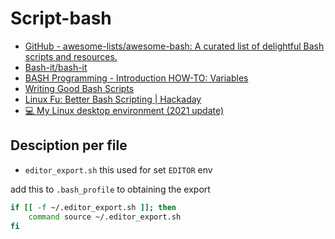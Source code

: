 # Script-bash

- [GitHub - awesome-lists/awesome-bash: A curated list of delightful Bash scripts and resources.](https://github.com/awesome-lists/awesome-bash)
- [Bash-it/bash-it](https://github.com/Bash-it/bash-it)
- [BASH Programming - Introduction HOW-TO: Variables](https://tldp.org/HOWTO/Bash-Prog-Intro-HOWTO-5.html)
- [Writing Good Bash Scripts](https://mresetar.github.io/2020-03-25-writing-good-bash-scripts/)
- [Linux Fu: Better Bash Scripting | Hackaday](https://hackaday.com/2017/07/21/linux-fu-better-bash-scripting/)
- [💻 My Linux desktop environment (2021 update)](https://blog.wains.be/2021/2021-10-10-my-desktop-environment/)

## Desciption per file

- `editor_export.sh` this used for set `EDITOR` env

add this to `.bash_profile` to obtaining the export
```sh
if [[ -f ~/.editor_export.sh ]]; then
    command source ~/.editor_export.sh
fi
```
